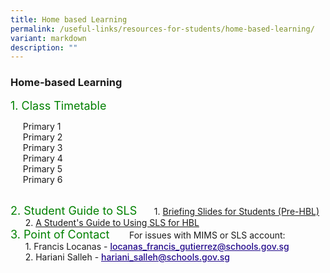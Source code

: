 ```yaml
---
title: Home based Learning
permalink: /useful-links/resources-for-students/home-based-learning/
variant: markdown
description: ""
---
```

<h3>Home-based Learning</h3>
<p style="font-size:18px; color:green; display:inline">1. Class Timetable</p>

&nbsp;&nbsp;&nbsp;&nbsp;&nbsp;Primary 1<br>
&nbsp;&nbsp;&nbsp;&nbsp;&nbsp;Primary 2<br>
&nbsp;&nbsp;&nbsp;&nbsp;&nbsp;Primary 3<br>
&nbsp;&nbsp;&nbsp;&nbsp;&nbsp;Primary 4<br>
&nbsp;&nbsp;&nbsp;&nbsp;&nbsp;Primary 5<br>
&nbsp;&nbsp;&nbsp;&nbsp;&nbsp;Primary 6<br><br>
	
<p style="font-size:18px; color:green; display:inline">2. Student Guide to SLS</p>
&nbsp;&nbsp;&nbsp;&nbsp;&nbsp;&nbsp;1. <a href="/files/HBL/briefing%20slides%20for%20students%20(pre-hbl).pdf" target="_blank">Briefing Slides for Students (Pre-HBL)</a>
<br>&nbsp;&nbsp;&nbsp;&nbsp;&nbsp;&nbsp;2. <a href="/files/HBL/a%20students'%20guide%20to%20using%20sls%20for    %20hbl.pdf" target="_blank">A Student's Guide to Using SLS for HBL</a>
<br>
<p style="font-size:18px; color:green; display:inline">3. Point of Contact</p>
&nbsp;&nbsp;&nbsp;&nbsp;&nbsp;&nbsp;&nbsp;For issues with MIMS or SLS account:<br>
&nbsp;&nbsp;&nbsp;&nbsp;&nbsp;&nbsp;1. Francis Locanas - <a href="mailto:locanas_francis_gutierrez@schools.gov.sg"><span style="font-weight:500;text-decoration:underline;color:#21088A">locanas_francis_gutierrez@schools.gov.sg
</span></a><br>
&nbsp;&nbsp;&nbsp;&nbsp;&nbsp;&nbsp;2. Hariani Salleh  - <a href="mailto:hariani_salleh@schools.gov.sg"><span style="font-weight:500;text-decoration:underline;color:#21088A">hariani_salleh@schools.gov.sg</span></a>
<br>